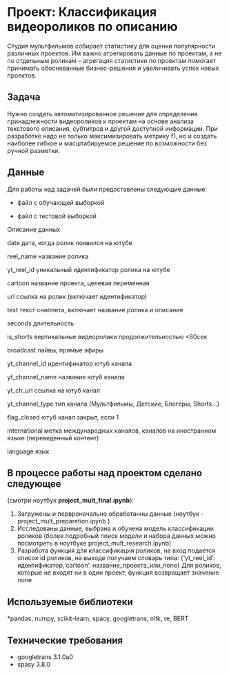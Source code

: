 # Проект: Классификация видеороликов по описанию 

Студия мультфильмов собирает статистику для оценки популярности различных проектов. Им важно агрегировать данные по проектам, а не по отдельным роликам – агрегация статистики по проектам помогает принимать обоснованные бизнес-решения и увеличивать успех новых проектов.

## Задача

Нужно создать автоматизированное решение для определения принадлежности видеороликов к проектам на основе анализа текстового описания, субтитров и другой доступной информации. При разработке надо не только максимизировать метрику f1, но и создать наиболее гибкое и масштабируемое решение по возможности без ручной разметки.

## Данные

Для работы над задачей были предоставлены следующие данные:

- файл с обучающей выборкой 

- файл с тестовой выборкой

Описание данных

date дата, когда ролик появился на ютубе

reel_name название ролика

yt_reel_id уникальный идентификатор ролика на ютубе

cartoon название проекта, целевая переменная

url ссылка на ролик (включает идентификатор)

text текст сниппета, включает название ролика и описание

seconds длительность

is_shorts вертикальные видеоролики продолжительностью <60сек

broadcast лайвы, прямые эфиры

yt_channel_id идентификатор ютуб канала

yt_channel_name название ютуб канала

yt_ch_url ссылка на ютуб канал

yt_channel_type тип канала (Мультфильмы, Детские, Блогеры, Shorts…)

flag_closed ютуб канал закрыт, если 1

international метка международных каналов,
каналов на иностранном языке (переведенный контент)

language язык

## В процессе работы над проектом сделано следующее 

(смотри ноутбук **project_mult_final.ipynb**):

1. Загружены и первроначально обработанны данные (ноутбук - project_mult_preparetion.ipynb )
2. Исследованы данные, выбрана и обучена модель классификации роликов (более подробный поиск модели и набора данных можно посмотреть в ноутбуке project_mult_research.ipynb)
3. Разработа функция для классификация роликов, на вход подается список id роликов, на выходе получаем словарь типа:
  {‘yt_reel_id’: идентификатор,‘cartoon’: название_проекта_или_none}
Для роликов, которые не входят ни в один проект, функция возвращает значение none

## Используемые библиотеки
*pandas, numpy, scikit-learn, spacy, googletrans, nltk, re, BERT


## Технические требования

* googletrans 3.1.0a0
* spasy 3.8.0



